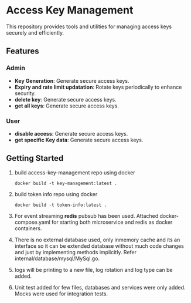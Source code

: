 # Access Key Management

This repository provides tools and utilities for managing access keys securely and efficiently.

## Features

### Admin
- **Key Generation**: Generate secure access keys.
- **Expiry and rate limit updatation**: Rotate keys periodically to enhance security.
- **delete key**: Generate secure access keys.
- **get all keys**: Generate secure access keys.

### User

- **disable access**: Generate secure access keys.
- **get specific Key data**: Generate secure access keys.

## Getting Started

1. build access-key-management repo using docker
    ```
    docker build -t key-management:latest .
    ```
2. build token info repo using docker
    ```
    docker build -t token-info:latest .
    ```
3. For event streaming **redis** pubsub has been used. Attached docker-compose.yaml for starting both microservice and redis as docker containers.

4. There is no external database used, only inmemory cache and its an interface so it can be extended database without much code changes and just by implementing methods implicitly.
Refer internal/database/mysql/MySql.go.

5. logs will be printing to a new file, log rotation and log type can be added.

6. Unit test added for few files, databases and services were only added. Mocks were used for integration tests.